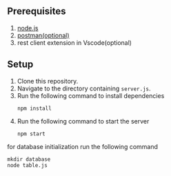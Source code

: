 ## Prerequisites 
1. [node.js](https://nodejs.org/)
2. [postman(optional)](https://www.postman.com/downloads/)
3. rest client extension in Vscode(optional)

## Setup
1. Clone this repository.
2. Navigate to the directory containing `server.js`.
3. Run the following command to install dependencies
    ```
    npm install
    ```
5. Run the following command to start the server
    ```
    npm start
    ```


for database initialization run the following command
```
mkdir database
node table.js
```

